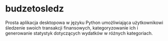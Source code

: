 # budzetosledz
Prosta aplikacja desktopowa w języku Python umożliwiająca użytkownikowi śledzenie swoich transakcji finansowych, kategoryzowanie ich i generowanie statystyk dotyczących wydatków w różnych kategoriach.
